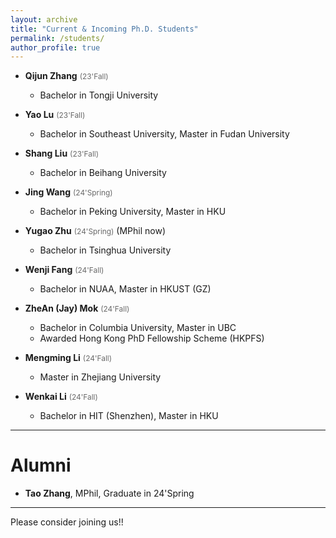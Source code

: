 ```yaml
---
layout: archive
title: "Current & Incoming Ph.D. Students"
permalink: /students/
author_profile: true
---
```


* **Qijun Zhang**  <span style="color:DimGray; font-size:85%">(23'Fall)</span>
    * Bachelor in Tongji University

* **Yao Lu**  <span style="color:DimGray; font-size:85%">(23'Fall)</span>
    * Bachelor in Southeast University, Master in Fudan University

* **Shang Liu**  <span style="color:DimGray; font-size:85%">(23'Fall)</span>
    * Bachelor in Beihang University

* **Jing Wang** <span style="color:DimGray; font-size:85%">(24'Spring)</span>
    * Bachelor in Peking University, Master in HKU 

* **Yugao Zhu** <span style="color:DimGray; font-size:85%">(24'Spring)</span> (MPhil now)    
    * Bachelor in Tsinghua University

* **Wenji Fang**  <span style="color:DimGray; font-size:85%">(24'Fall)</span>
    * Bachelor in NUAA, Master in HKUST (GZ)   

* **ZheAn (Jay) Mok**  <span style="color:DimGray; font-size:85%">(24'Fall)</span>
    * Bachelor in Columbia University, Master in UBC   
    * Awarded Hong Kong PhD Fellowship Scheme (HKPFS)    

* **Mengming Li**  <span style="color:DimGray; font-size:85%">(24'Fall)</span>
    * Master in Zhejiang University

* **Wenkai Li**  <span style="color:DimGray; font-size:85%">(24'Fall)</span>
    * Bachelor in HIT (Shenzhen), Master in HKU   

----

Alumni
======
* **Tao Zhang**, MPhil, Graduate in 24'Spring  

----

Please consider joining us!!



